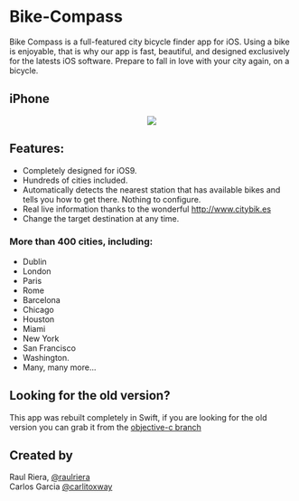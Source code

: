 # Bike-Compass

Bike Compass is a full-featured city bicycle finder app for iOS. Using a bike is enjoyable, that is why our app is fast, beautiful, and designed exclusively for the latests iOS software. Prepare to fall in love with your city again, on a bicycle.

## iPhone
<p align="center">
	<img src="Screenshots/iOS.jpg" />
</p>


## Features:

- Completely designed for iOS9.
- Hundreds of cities included.
- Automatically detects the nearest station that has available bikes and tells you how to get there. Nothing to configure.
- Real live information thanks to the wonderful http://www.citybik.es
- Change the target destination at any time.

### More than 400 cities, including:

- Dublin
- London
- Paris
- Rome
- Barcelona
- Chicago
- Houston
- Miami
- New York
- San Francisco
- Washington.
- Many, many more...

## Looking for the old version?

This app was rebuilt completely in Swift, if you are looking for the old version you can grab it from the [objective-c branch](https://github.com/raulriera/Bike-Compass/tree/objective-c)

## Created by
Raul Riera, [@raulriera](http://twitter.com/raulriera)  
Carlos Garcia [@carlitoxway](http://twitter.com/carlitoxway)
